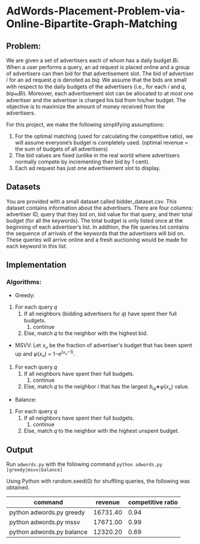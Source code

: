 # AdWords-Placement-Problem-via-Online-Bipartite-Graph-Matching

## Problem:
We are given a set of advertisers each of whom has a daily budget 𝐵𝑖. When a user performs a query, an ad request is placed online and a group of advertisers can then bid for that advertisement slot. The bid of advertiser 𝑖 for an ad request 𝑞 is denoted as 𝑏𝑖𝑞. We assume that the bids are small with respect to the daily budgets of the advertisers (i.e., for each 𝑖 and 𝑞, 𝑏𝑖𝑞≪𝐵𝑖). Moreover, each advertisement slot can be allocated to at most one advertiser and the advertiser is charged his bid from his/her budget. The objective is to maximize the amount of money received from the advertisers.

For this project, we make the following simplifying assumptions:
1. For the optimal matching (used for calculating the competitive ratio), we will assume everyone’s budget is completely used. (optimal revenue = the sum of budgets of all advertisers)
2. The bid values are fixed (unlike in the real world where advertisers normally compete by incrementing their bid by 1 cent).
3. Each ad request has just one advertisement slot to display.

## Datasets
You are provided with a small dataset called bidder_dataset.csv. This dataset contains information about the advertisers. There are four columns: advertiser ID, query that they bid on, bid value for that query, and their total budget (for all the keywords). The total budget is only listed once at the beginning of each advertiser’s list.
In addition, the file queries.txt contains the sequence of arrivals of the keywords that the advertisers will bid on. These queries will arrive online and a fresh auctioning would be made for each keyword in this list.

## Implementation


### Algorithms:
* Greedy:
1. For each query 𝑞
    1. If all neighbors (bidding advertisers for 𝑞) have spent their full budgets.
        1. continue
    2. Else, match 𝑞 to the neighbor with the highest bid.
    
* MSVV:
Let 𝑥<sub>𝑢</sub> be the fraction of advertiser's budget that has been spent up and 𝜓(𝑥<sub>𝑢</sub>) = 1−𝑒<sup>(𝑥<sub>𝑢</sub>−1)</sup>.
1. For each query 𝑞
    1. If all neighbors have spent their full budgets.
        1. continue
    2. Else, match 𝑞 to the neighbor 𝑖 that has the largest 𝑏<sub>𝑖𝑞</sub>∗𝜓(𝑥<sub>𝑢</sub>) value.

* Balance:
1. For each query 𝑞
    1. If all neighbors have spent their full budgets.
        1. continue
    2. Else, match 𝑞 to the neighbor with the highest unspent budget.
    
    
## Output
Run `adwords.py` with the following command `python adwords.py [greedy|msvv|balance]`

Using Python with random.seed(0) for shuffling queries, the following was obtained.

|command|revenue|competitive ratio|
|----------|-------|---------------|
|python adwords.py greedy|16731.40|0.94|
|python adwords.py mssv|17671.00|0.99|
|python adwords.py balance|12320.20|0.69|
